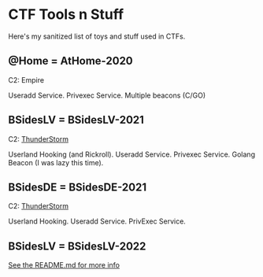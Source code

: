 # CTF Tools n Stuff

Here's my sanitized list of toys and stuff used in CTFs.

## @Home = AtHome-2020

C2: Empire

Useradd Service.
Privexec Service.
Multiple beacons (C/GO)

## BSidesLV = BSidesLV-2021

C2: [ThunderStorm](https://github.com/iDigitalFlame/ThunderStorm)

Userland Hooking (and Rickroll).
Useradd Service.
Privexec Service.
Golang Beacon (I was lazy this time).

## BSidesDE = BSidesDE-2021

C2: [ThunderStorm](https://github.com/iDigitalFlame/ThunderStorm)

Userland Hooking.
Useradd Service.
PrivExec Service.

## BSidesLV = BSidesLV-2022

[See the README.md for more info](BSidesLV-2022/README.md)

